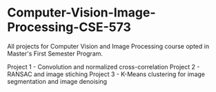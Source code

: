 # Computer-Vision-Image-Processing-CSE-573
All projects for Computer Vision and Image Processing course opted in Master's First Semester Program. </br>

Project 1 - Convolution and normalized cross-correlation
Project 2 - RANSAC and image stiching
Project 3 - K-Means clustering for image segmentation and image denoising

